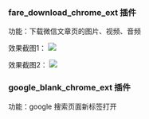 
### fare_download_chrome_ext 插件

功能：下载微信文章页的图片、视频、音频

效果截图1：
![](http://pic.faremax.info/chrome-plugin.png)

效果截图2：
![](http://pic.faremax.info/chrome-plugin1.png)

### google_blank_chrome_ext 插件

功能：google 搜索页面新标签打开
